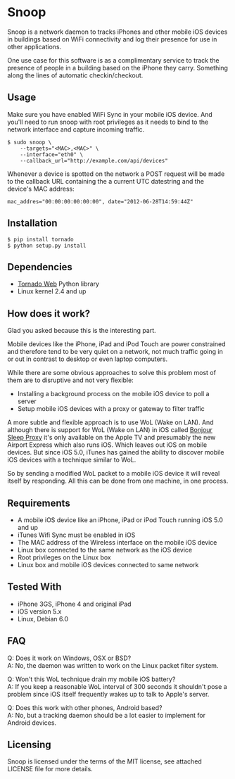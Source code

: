 Snoop
=====

Snoop is a network daemon to tracks iPhones and other mobile iOS devices in buildings based on WiFi connectivity and log their presence for use in other applications.

One use case for this software is as a complimentary service to track the presence of people in a building based on the iPhone they carry. Something along the lines of automatic checkin/checkout.


Usage
-------

Make sure you have enabled WiFi Sync in your mobile iOS device. And you'll need to run snoop with root privileges as it needs to bind to the network interface and capture incoming traffic.

    $ sudo snoop \
        --targets="<MAC>,<MAC>" \
        --interface="eth0" \
        --callback_url="http://example.com/api/devices"

Whenever a device is spotted on the network a POST request will be made to the callback URL containing the a current UTC datestring and the device's MAC address:

    mac_addres="00:00:00:00:00:00", date="2012-06-28T14:59:44Z"


Installation
------------

    $ pip install tornado
    $ python setup.py install


Dependencies
------------

- [Tornado Web][1] Python library
- Linux kernel 2.4 and up


How does it work?
-----------------

Glad you asked because this is the interesting part.

Mobile devices like the iPhone, iPad and iPod Touch are power constrained and therefore tend to be very quiet on a network, not much traffic going in or out in contrast to desktop or even laptop computers.

While there are some obvious approaches to solve this problem most of them are to disruptive and not very flexible:

- Installing a background process on the mobile iOS device to poll a server
- Setup mobile iOS devices with a proxy or gateway to filter traffic

A more subtle and flexible approach is to use WoL (Wake on LAN). And although there is support for WoL (Wake on LAN) in iOS called [Bonjour Sleep Proxy][0] it's only available on the Apple TV and presumably the new Airport Express which also runs iOS. Which leaves out iOS on mobile devices. But since iOS 5.0, iTunes has gained the ability to discover mobile iOS devices with a technique similar to WoL.

So by sending a modified WoL packet to a mobile iOS device it will reveal itself by responding. All this can be done from one machine, in one process.


Requirements
------------

- A mobile iOS device like an iPhone, iPad or iPod Touch running iOS 5.0 and up
- iTunes Wifi Sync must be enabled in iOS
- The MAC address of the Wireless interface on the mobile iOS device
- Linux box connected to the same network as the iOS device
- Root privileges on the Linux box
- Linux box and mobile iOS devices connected to same network


Tested With
-----------

- iPhone 3GS, iPhone 4 and original iPad
- iOS version 5.x
- Linux, Debian 6.0


FAQ
---

Q: Does it work on Windows, OSX or BSD?  
A: No, the daemon was written to work on the Linux packet filter system.

Q: Won't this WoL technique drain my mobile iOS battery?  
A: If you keep a reasonable WoL interval of 300 seconds it shouldn't pose a problem since iOS itself frequently wakes up to talk to Apple's server.

Q: Does this work with other phones, Android based?  
A: No, but a tracking daemon should be a lot easier to implement for Android devices.


Licensing
---------

Snoop is licensed under the terms of the MIT license, see attached LICENSE file for more details.


[0]: http://en.wikipedia.org/wiki/Sleep_Proxy_Service "Bonjour Sleep Proxy on Wikipedia"
[1]: http://tornadoweb.org "Tornado"
[2]: http://www.opensource.org/licenses/MIT "MIT License Details"

